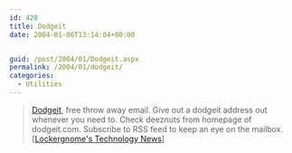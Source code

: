 ```yaml
---
id: 428
title: Dodgeit
date: 2004-01-06T13:14:04+00:00


guid: /post/2004/01/Dodgeit.aspx
permalink: /2004/01/dodgeit/
categories:
  - Utilities
---
```

<body xmlns="http://www.w3.org/1999/xhtml">
    <div class="Section1">
        <blockquote style='margin-top:5.0pt;margin-bottom:5.0pt'> 
        <p class="MsoNormal">
            <a href="http://dodgeit.com/" title="dodgeit - free. receive-only. email. no set up. rss.">Dodgeit</a>,
            free throw away email. Give out a dodgeit address out whenever you need to. Check
            deeznuts from homepage of dodgeit.com. Subscribe to RSS feed to keep an eye on the
            mailbox.<br />
            [<a href="http://channels.lockergnome.com/news/archives/008360.phtml">Lockergnome's
            Technology News</a>]
        </p>
        </blockquote>
    </div>
</body>